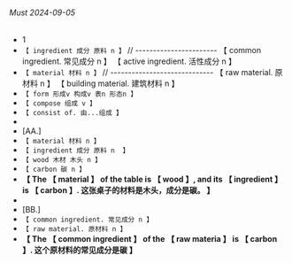 ###### Must 2024-09-05

- 1
- `【 ingredient 成分 原料 n 】` // ----------------------- 【 common ingredient. 常见成分 n 】 【 active ingredient. 活性成分 n 】
- `【 material 材料 n 】` // ----------------------------- 【 raw material. 原材料 n 】 【 building material. 建筑材料 n 】
- `【 form 形成v 构成v 表n 形态n 】`
- `【 compose 组成 v 】`
- `【 consist of. 由...组成 】`
-
- [AA.]
- `【 material 材料 n 】`
- `【 ingredient 成分 原料 n  】`
- `【 wood 木材 木头 n 】`
- `【 carbon 碳 n 】`
- **【 The 【 material 】 of the table is 【 wood 】, and its 【 ingredient 】 is 【 carbon 】. 这张桌子的材料是木头，成分是碳。 】**
-
- [BB.]
- `【 common ingredient. 常见成分 n 】`
- `【 raw material. 原材料 n 】`
- **【 The 【 common ingredient 】 of the 【 raw materia 】 is 【 carbon 】. 这个原材料的常见成分是碳 】**
